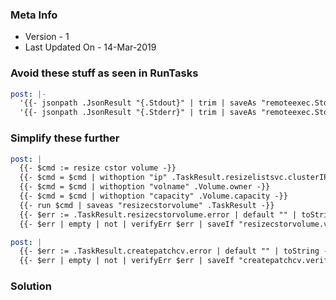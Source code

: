 ### Meta Info
- Version - 1
- Last Updated On - 14-Mar-2019

### Avoid these stuff as seen in RunTasks
```yaml
post: |-
  '{{- jsonpath .JsonResult "{.Stdout}" | trim | saveAs "remoteexec.Stdout" .TaskResult | noop -}}'
  '{{- jsonpath .JsonResult "{.Stderr}" | trim | saveAs "remoteexec.Stderr" .TaskResult | noop -}}'
```

### Simplify these further
```yaml
post: |
  {{- $cmd := resize cstor volume -}}
  {{- $cmd = $cmd | withoption "ip" .TaskResult.resizelistsvc.clusterIP -}}
  {{- $cmd = $cmd | withoption "volname" .Volume.owner -}}
  {{- $cmd = $cmd | withoption "capacity" .Volume.capacity -}}
  {{- run $cmd | saveas "resizecstorvolume" .TaskResult -}}
  {{- $err := .TaskResult.resizecstorvolume.error | default "" | toString -}}
  {{- $err | empty | not | verifyErr $err | saveIf "resizecstorvolume.verifyErr" .TaskResult | noop -}}
```

```yaml
post: |
  {{- $err := .TaskResult.createpatchcv.error | default "" | toString -}}
  {{- $err | empty | not | verifyErr $err | saveIf "createpatchcv.verifyErr" .TaskResult | noop -}}
```

### Solution
